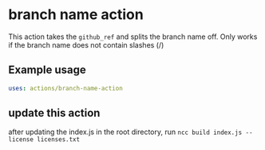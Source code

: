 # branch name action

This action takes the `github_ref` and splits the branch name off. Only works if the branch name does not contain slashes (/)

## Example usage

```yaml
uses: actions/branch-name-action
```
## update this action
after updating the index.js in the root directory, run `ncc build index.js --license licenses.txt`
